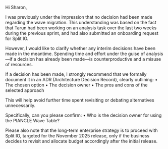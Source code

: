 Hi Sharon,

I was previously under the impression that no decision had been made regarding the wave migration. This understanding was based on the fact that Tarun had been working on an analysis task over the last two weeks during the previous sprint, and had also submitted an onboarding request for Split IO.

However, I would like to clarify whether any interim decisions have been made in the meantime. Spending time and effort under the guise of analysis—if a decision has already been made—is counterproductive and a misuse of resources.

If a decision has been made, I strongly recommend that we formally document it in an ADR (Architecture Decision Record), clearly outlining:
	•	The chosen option
	•	The decision owner
	•	The pros and cons of the selected approach

This will help avoid further time spent revisiting or debating alternatives unnecessarily.

Specifically, can you please confirm:
	•	Who is the decision owner for using the PIANCLE Wave Table?

Please also note that the long-term enterprise strategy is to proceed with Split IO, targeted for the November 2025 release, only if the business decides to revisit and allocate budget accordingly after the initial release.